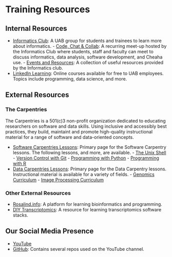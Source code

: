# Training Resources

## Internal Resources

- [Informatics Club](https://uab.campuslabs.com/engage/organization/informaticsclub): A UAB group for students and trainees to learn more about informatics.
      - [Code, Chat & Collab](https://calendar.uab.edu/event/code_chat_collab_5718): A recurring meet-up hosted by the Informatics Club where students, staff and faculty can meet to discuss informatics, data analysis, software development, and Cheaha use.
      - [Events and Resources](https://lnk.bio/5nl5): A collection of useful resources provided by the Informatics club.
- [LinkedIn Learning](https://www.uab.edu/linkedinlearning/): Online courses available for free to UAB employees. Topics include programming, data science, and more.

## External Resources

### The Carpentries

The Carpentries is a 501(c)3 non-profit organization dedicated to educating researchers on software and data skills. Using inclusive and accessibly best practices, they build, maintaint and promote high-quality instructional material for a range of software and data-oriented concepts.

- [Software Carpentries Lessons](https://software-carpentry.org/lessons/): Primary page for the Software Carpentry lessons. The following lessons, and more, are available.
      - [The Unix Shell](https://swcarpentry.github.io/shell-novice/)
      - [Version Control with Git](https://swcarpentry.github.io/git-novice/)
      - [Programming with Python](https://swcarpentry.github.io/python-novice-inflammation/)
      - [Programming with R](https://swcarpentry.github.io/r-novice-inflammation/)
- [Data Carpentries Lessons](https://datacarpentry.org/lessons/): Primary page for the Data Carpentry lessons. Instructional material is available for a variety of fields.
      - [Genomics Curriculum](https://datacarpentry.org/lessons/#genomics-workshop)
      - [Image Processing Curriculum](https://datacarpentry.org/lessons/#image-processing-curriculum)

### Other External Resources

- [Rosalind.info](https://rosalind.info/problems/locations/): A platform for learning bioinformatics and programming.
- [DIY Transcriptomics](https://diytranscriptomics.com): A resource for learning transcriptomics software stacks.

## Our Social Media Presence

- [YouTube](https://www.youtube.com/channel/UCZoOS2e699Ge0DND1oy1BJQ)
- [GitHub](https://github.com/uabrc): Contains several repos used on the YouTube channel.
